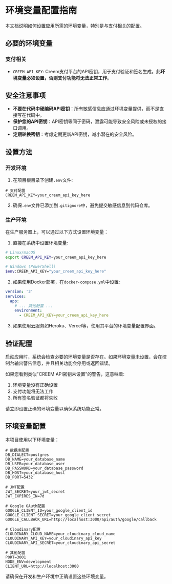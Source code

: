 # 环境变量配置指南

本文档说明如何设置应用所需的环境变量，特别是与支付相关的配置。

## 必要的环境变量

### 支付相关

- `CREEM_API_KEY`: Creem支付平台的API密钥，用于支付验证和签名生成。**此环境变量必须设置，否则支付功能将无法正常工作**。

## 安全注意事项

- **不要在代码中硬编码API密钥**：所有敏感信息应通过环境变量提供，而不是直接写在代码中。
- **保护您的API密钥**：API密钥等同于密码，泄露可能导致安全风险或未授权的接口调用。
- **定期轮换密钥**：考虑定期更新API密钥，减小潜在的安全风险。

## 设置方法

### 开发环境

1. 在项目根目录下创建`.env`文件:

```
# 支付配置
CREEM_API_KEY=your_creem_api_key_here
```

2. 确保`.env`文件已添加到`.gitignore`中，避免提交敏感信息到代码仓库。

### 生产环境

在生产服务器上，可以通过以下方式设置环境变量：

1. 直接在系统中设置环境变量:

```bash
# Linux/macOS
export CREEM_API_KEY=your_creem_api_key_here

# Windows (PowerShell)
$env:CREEM_API_KEY="your_creem_api_key_here"
```

2. 如果使用Docker部署，在`docker-compose.yml`中设置:

```yaml
version: '3'
services:
  app:
    # ... 其他配置 ...
    environment:
      - CREEM_API_KEY=your_creem_api_key_here
```

3. 如果使用云服务如Heroku、Vercel等，使用其平台的环境变量配置界面。

## 验证配置

启动应用时，系统会检查必要的环境变量是否存在。如果环境变量未设置，会在控制台输出警告信息，并且相关功能会停用或返回错误。

如果您看到类似"CREEM API密钥未设置"的警告，这意味着:
1. 环境变量没有正确设置
2. 支付功能将无法工作
3. 所有签名验证都将失败

请立即设置正确的环境变量以确保系统功能正常。

## 环境变量配置

本项目使用以下环境变量：

```env
# 数据库配置
DB_DIALECT=postgres
DB_NAME=your_database_name
DB_USER=your_database_user
DB_PASSWORD=your_database_password
DB_HOST=your_database_host
DB_PORT=5432

# JWT配置
JWT_SECRET=your_jwt_secret
JWT_EXPIRES_IN=7d

# Google OAuth配置
GOOGLE_CLIENT_ID=your_google_client_id
GOOGLE_CLIENT_SECRET=your_google_client_secret
GOOGLE_CALLBACK_URL=http://localhost:3000/api/auth/google/callback

# Cloudinary配置
CLOUDINARY_CLOUD_NAME=your_cloudinary_cloud_name
CLOUDINARY_API_KEY=your_cloudinary_api_key
CLOUDINARY_API_SECRET=your_cloudinary_api_secret

# 其他配置
PORT=3001
NODE_ENV=development
CLIENT_URL=http://localhost:3000
```

请确保在开发和生产环境中正确设置这些环境变量。 
